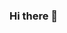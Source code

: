 ### Hi there 👋

<!--
**u8202025/u8202025** is a ✨ _special_ ✨ repository because its `README.md` (this file) appears on your GitHub profile.

Here are some ideas to get you started:

- 🔭 I am seeking a Marketing professional job ...
- 🌱 I’m currently learning CODING and working my final project...
- 👯 I am an MBA and worked in New York Life as a licensed agent...
- 🤔 
- 📫 How to reach me: 818-357-0626...
